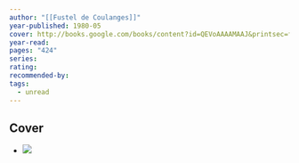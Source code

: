```yaml
---
author: "[[Fustel de Coulanges]]"
year-published: 1980-05
cover: http://books.google.com/books/content?id=QEVoAAAAMAAJ&printsec=frontcover&img=1&zoom=1&source=gbs_api
year-read: 
pages: "424"
series: 
rating: 
recommended-by: 
tags:
  - unread
---
```

## Cover
- ![](https://m.media-amazon.com/images/I/81fE0AXnzmL._AC_UF1000,1000_QL80_.jpg)